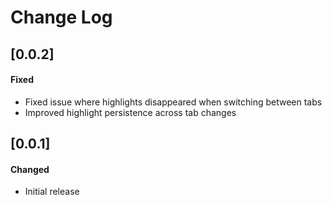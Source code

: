 # Change Log

## [0.0.2]
#### Fixed
- Fixed issue where highlights disappeared when switching between tabs
- Improved highlight persistence across tab changes

## [0.0.1]
#### Changed
- Initial release